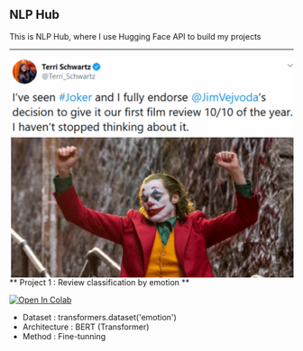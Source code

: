 ## NLP Hub


This is NLP Hub, where I use Hugging Face API to build my projects

---

<img align='right' src='/docs/review1.png'>

** Project 1 : Review classification by emotion **

[![Open In Colab](https://colab.research.google.com/assets/colab-badge.svg)](https://colab.research.google.com/github/nikitakapitan/nlphub/blob/master/notebooks/BERT_emotions.ipynb)

- Dataset : transformers.dataset('emotion')
- Architecture : BERT (Transformer)
- Method : Fine-tunning
